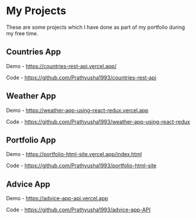 # My Projects

These are some projects which I have done as part of my portfolio during my free time.

## Countries App

Demo - https://countries-rest-api.vercel.app/

Code - https://github.com/Prathyusha1993/countries-rest-api

## Weather App

Demo - https://weather-app-using-react-redux.vercel.app

Code - https://github.com/Prathyusha1993/weather-app-using-react-redux

## Portfolio App

Demo - https://portfolio-html-site.vercel.app/index.html

Code - https://github.com/Prathyusha1993/portfolio-html-site

## Advice App

Demo - https://advice-app-api.vercel.app

Code - https://github.com/Prathyusha1993/advice-app-API


